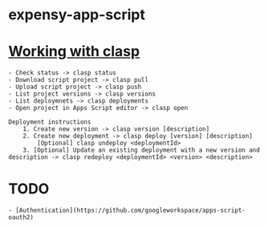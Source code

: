 # expensy-app-script


# [Working with clasp](https://developers.google.com/apps-script/guides/clasp)
    - Check status -> clasp status
    - Download script project -> clasp pull
    - Upload script project -> clasp push
    - List project versions -> clasp versions
    - List deploymnets -> clasp deployments
    - Open project in Apps Script editor -> clasp open

    Deployment instructions
        1. Create new version -> clasp version [description]
        2. Create new deployment -> clasp deploy [version] [description]
            [Optional] clasp undeploy <deploymentId>
        3. [Optional] Update an existing deployment with a new version and description -> clasp redeploy <deploymentId> <version> <description>
    
# TODO
    - [Authentication](https://github.com/googleworkspace/apps-script-oauth2)